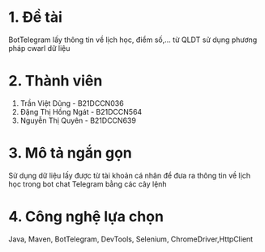 # 1. Đề tài
BotTelegram lấy thông tin về lịch học, điểm số,... từ QLDT sử dụng phương pháp cwarl dữ liệu
# 2. Thành viên
1. Trần Việt Dũng - B21DCCN036
2. Đặng Thị Hồng Ngát - B21DCCN564
3. Nguyễn Thị Quyên - B21DCCN639

# 3. Mô tả ngắn gọn
Sử dụng dữ liệu lấy được từ tài khoản cá nhân để đưa ra thông tin về lịch học trong bot chat Telegram bằng các cây lệnh

# 4. Công nghệ lựa chọn
Java, Maven, BotTelegram, DevTools, Selenium, ChromeDriver,HttpClient